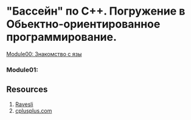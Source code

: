# "Бассейн" по С++. Погружение в Обьектно-ориентированное программирование.

[Module00: Знакомство с язы](https://github.com/odgigodji/CPP/tree/master/CPP00)

### Module01:

## Resources
1. [Ravesli](https://ravesli.com/uroki-cpp/)
2. [cplusplus.com](https://www.cplusplus.com/)
